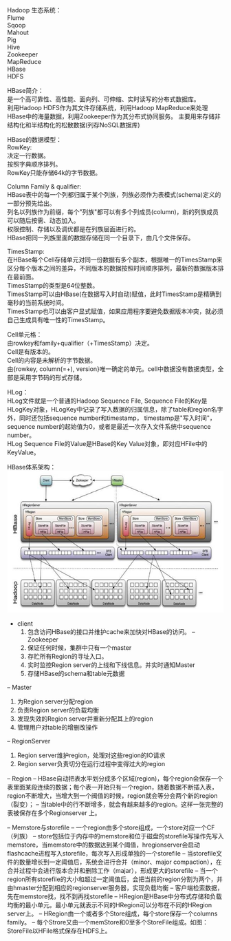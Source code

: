 Hadoop 生态系统：<br>
Flume<br>
Sqoop<br>
Mahout<br>
Pig<br>
Hive<br>
Zookeeper<br>
MapReduce<br>
HBase<br>
HDFS<br>

HBase简介：<br>
是一个高可靠性、高性能、面向列、可伸缩、实时读写的分布式数据库。<br>
利用Hadoop HDFS作为其文件存储系统，利用Hadoop MapReduce来处理HBase中的海量数据，利用Zookeeper作为其分布式协同服务。
主要用来存储非结构化和半结构化的松散数据(列存NoSQL数据库)

HBase的数据模型：<br>
RowKey:<br>
决定一行数据。<br>
按照字典顺序排列。<br>
RowKey只能存储64k的字节数据。<br>

Column Family & qualifier:<br>
HBase表中的每一个列都归属于某个列族，列族必须作为表模式(schema)定义的一部分预先给出。<br>
列名以列族作为前缀，每个"列族"都可以有多个列成员(column)，新的列族成员可以随后按需、动态加入。<br>
权限控制、存储以及调优都是在列族层面进行的。<br>
HBase把同一列族里面的数据存储在同一个目录下，由几个文件保存。<br>

TimesStamp:<br>
在HBase每个Cell存储单元对同一份数据有多个副本，根据唯一的TimesStamp来区分每个版本之间的差异，不同版本的数据按照时间顺序排列，最新的数据版本排在最前面。<br>
TimesStamp的类型是64位整数。<br>
TimesStamp可以由HBase(在数据写入时自动)赋值，此时TimesStamp是精确到毫秒的当前系统时间。<br>
TimesStamp也可以由客户显式赋值，如果应用程序要避免数据版本冲突，就必须自己生成具有唯一性的TimesStamp。<br>

Cell单元格：<br>
由rowkey和family+qualifier（+TimesStamp）决定。<br>
Cell是有版本的。<br>
Cell的内容是未解析的字节数据。<br>
由{rowkey, column(=<family>+<qualifier>), version}唯一确定的单元。cell中数据没有数据类型，全部是采用字节码的形式存储。<br>

HLog：<br>
HLog文件就是一个普通的Hadoop Sequence File, Sequence File的Key是HLogKey对象，HLogKey中记录了写入数据的归属信息，除了table和region名字外，同时还包括sequence number和timestamp， timestamp是"写入时间"，sequence number的起始值为0，或者是最近一次存入文件系统中sequence number。<br>
HLog Sequence File的Value是HBase的Key Value对象，即对应HFile中的KeyValue。<br>

HBase体系架构：<br>
![avatar](hbase.png)<br>
- client
  1. 包含访问HBase的接口并维护cache来加快对HBase的访问。
– Zookeeper
  1. 保证任何时候，集群中只有一个master
  2. 存贮所有Region的寻址入口。
  3. 实时监控Region server的上线和下线信息。并实时通知Master
  4. 存储HBase的schema和table元数据

– Master
  1. 为Region server分配region
  2. 负责Region server的负载均衡
  3. 发现失效的Region server并重新分配其上的region
  4. 管理用户对table的增删改操作

– RegionServer
  1. Region server维护region，处理对这些region的IO请求
  2. Region server负责切分在运行过程中变得过大的region

– Region
– HBase自动把表水平划分成多个区域(region)，每个region会保存一个表里面某段连续的数据；每个表一开始只有一个region，随着数据不断插入表，region不断增大，当增大到一个阀值的时候，region就会等分会两个新的region（裂变）；
– 当table中的行不断增多，就会有越来越多的region。这样一张完整的表被保存在多个Regionserver 上。

– Memstore与storefile
– 一个region由多个store组成，一个store对应一个CF（列族）
– store包括位于内存中的memstore和位于磁盘的storefile写操作先写入memstore，当memstore中的数据达到某个阈值，hregionserver会启动flashcache进程写入storefile，每次写入形成单独的一个storefile
– 当storefile文件的数量增长到一定阈值后，系统会进行合并（minor、major compaction），在合并过程中会进行版本合并和删除工作（majar），形成更大的storefile
– 当一个region所有storefile的大小和超过一定阈值后，会把当前的region分割为两个，并由hmaster分配到相应的regionserver服务器，实现负载均衡
– 客户端检索数据，先在memstore找，找不到再找storefile
– HRegion是HBase中分布式存储和负载均衡的最小单元。最小单元就表示不同的HRegion可以分布在不同的HRegion server上。
– HRegion由一个或者多个Store组成，每个store保存一个columns family。
– 每个Strore又由一个memStore和0至多个StoreFile组成。如图：StoreFile以HFile格式保存在HDFS上。